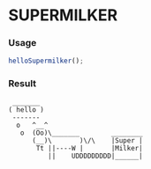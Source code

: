 
SUPERMILKER
===

### Usage

```js
helloSupermilker();
```

### Result

```
 _______
( hello )
 -------
  o   ^__^
   o  (Oo)\_______        ________
      (__)\       )\/\    |Super |
       Tt ||----W |       |Milker|
          ||    UDDDDDDDDD|______|
```
    